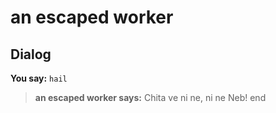 # an escaped worker


## Dialog

**You say:** `hail`



>**an escaped worker says:** Chita ve ni ne, ni ne Neb!
end